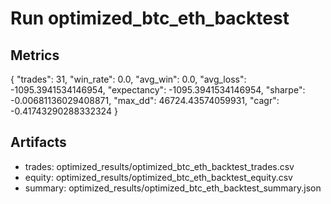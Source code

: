 # Run optimized_btc_eth_backtest

## Metrics
{
  "trades": 31,
  "win_rate": 0.0,
  "avg_win": 0.0,
  "avg_loss": -1095.3941534146954,
  "expectancy": -1095.3941534146954,
  "sharpe": -0.00681136029408871,
  "max_dd": 46724.43574059931,
  "cagr": -0.41743290288332324
}

## Artifacts
- trades: optimized_results/optimized_btc_eth_backtest_trades.csv
- equity: optimized_results/optimized_btc_eth_backtest_equity.csv
- summary: optimized_results/optimized_btc_eth_backtest_summary.json